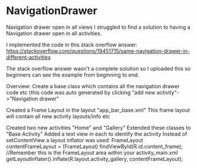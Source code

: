 # NavigationDrawer
Navigation drawer open in all views
I struggled to find a solution to having a Navigation drawer open in all activities.

I implemented the code in this stack overflow answer: https://stackoverflow.com/questions/19451715/same-navigation-drawer-in-different-activities

The stack overflow answer wasn't a complete solution so I uploaded this so beginners can see the example from beginning to end.


Overview:
Create a base class which contains all the navigation drawer code etc (this code was auto generated by clicking "add new activity"->"Navigation drawer"

Created a Frame Layout in the layout "app_bar_base.xml" 
This frame layout will contain all new activity layouts/info etc

Created two new activities "Home" and "Gallery"
Extended these classes to "Base Activity"
Added a text view in each to identify the activity
Instead of setContentView a layout inflator was used:
        FrameLayout contentFrameLayout = (FrameLayout) findViewById(R.id.content_frame);
        //Remember this is the FrameLayout area within your activity_main.xml
        getLayoutInflater().inflate(R.layout.activity_gallery, contentFrameLayout);
